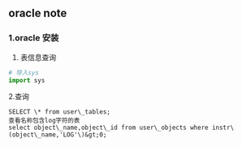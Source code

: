## oracle note

### 1.oracle 安装

1. 表信息查询
```python
# 导入sys
import sys
```

2.查询
```
SELECT \* from user\_tables;  
查看名称包含log字符的表  
select object\_name,object\_id from user\_objects where instr\(object\_name,'LOG'\)&gt;0;
```


